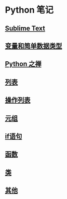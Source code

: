 # Python 笔记

## [Sublime Text](sublime_text/README.md)

## [变量和简单数据类型](./2/README.md)

## [Python 之禅](./2/this.md)

## [列表](./3/README.md)

## [操作列表](./4/README.md)

## [元组](./4/tuple.md)

## [if语句](./5/README.md)

## [函数](./6/README.md)

## [类](./7/README.md)

## [其他](./other/README.md)


